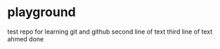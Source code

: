 playground
==========

test repo for learning git and github
second line of text
third line of text
ahmed done
